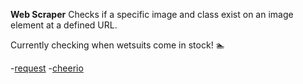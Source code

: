**Web Scraper**
Checks if a specific image and class exist on an image element at a defined URL.

Currently checking when wetsuits come in stock! 🏊

-[request](https://github.com/request/request)
-[cheerio](https://github.com/cheeriojs/cheerio)

